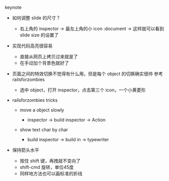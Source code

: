 keynote
- 如何调整 slide 的尺寸？
  - 右上角的 inspector -> 最左上角的小 icon :document -> 这样就可以看到 slide
    size 的设置了

- 实现代码高亮很容易
  - 直接从网页上拷贝过来就是了
  - 在手动加个背景色就好了

- 页面之间的特效切换不觉得有什么用，但是每个 object 的切换确实很帅
  参考 railsforzombies
  - 选中  object，打开 inspector，点击第三个 icon，一个小黄菱形

- railsforzombies tricks
  - move a object slowly
    - inspector -> build inspector -> Action

  - show text char by char
    - build inspector -> build in -> typewriter

- 保持箭头水平
  - 按住 shift 键，再拽就不变向了
  - shift-cmd 旋转，单位45度
  - 同样地方法也可以画标准的折线
